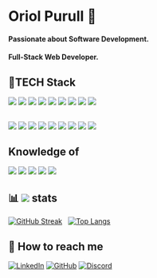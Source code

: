 <h1>Oriol Purull 👋<h4>

 <h4> Passionate about Software Development. </h4>
<h4> Full-Stack Web Developer. </h4>

 #### <h2>🌱TECH Stack</h2>
 
  <span><a target="_blank" href="https://react.dev/"><img src="https://skillicons.dev/icons?i=react" /></a></span>
  <span align=""><a target="_blank" href="https://vuejs.org/"><img src="https://skillicons.dev/icons?i=vue" /></a></span>
  <span><a target="_blank" href="https://laravel.com/"><img src="https://skillicons.dev/icons?i=laravel" /></a></span>
  <span align=""><a target="_blank" href="https://www.docker.com/"><img src="https://skillicons.dev/icons?i=docker" /></a></span>
  <span align=""><a target="_blank" href="https://developer.mozilla.org/en-US/docs/Glossary/HTML5"><img src="https://skillicons.dev/icons?i=html" /></a></span>
  <span align=""><a target="_blank" href="https://developer.mozilla.org/en-US/docs/Glossary/CSS"><img src="https://skillicons.dev/icons?i=css" /></a></span>
  <span align=""><a target="_blank" href="https://developer.mozilla.org/en-US/docs/Glossary/javascript"><img src="https://skillicons.dev/icons?i=js" /></a></span>
  <span align=""><a target="_blank" href="https://getbootstrap.com/"><img src="https://skillicons.dev/icons?i=bootstrap" /></a></span>
  <span align=""><a target="_blank" href="https://www.php.net/"><img src="https://skillicons.dev/icons?i=php" /></a></span>
  
 #### <h2> </h2>
 
<span align="">
  <a target="_blank" href="https://angular.io/guide/what-is-angular"><img src="https://skillicons.dev/icons?i=angular" /></a>
</span>
  <span>
  <a target="_blank" href="https://docs.djangoproject.com/en/5.0/"><img src="https://skillicons.dev/icons?i=django" /></a>
  </span><span><a target="_blank" href="https://docs.python.org/3/"><img src="https://skillicons.dev/icons?i=python" /></a></span>
</span>
  <span align="">
  <a target="_blank" href="https://nodejs.org/en"><img src="https://skillicons.dev/icons?i=nodejs" /></a>
</span>
  <span align="">
  <a target="_blank" href="https://redux.js.org/"><img src="https://skillicons.dev/icons?i=redux" /></a>
</span>
  <span align="">
  <a target="_blank" href="https://www.typescriptlang.org/"><img src="https://skillicons.dev/icons?i=ts" /></a>
</span>
  <span align="">
  <a target="_blank" href="https://redis.io/"><img src="https://skillicons.dev/icons?i=redis" /></a>
</span>
</span>
  <span align="">
  <a target="_blank" href="https://docs.aws.amazon.com/"><img src="https://skillicons.dev/icons?i=aws" /></a>
</span>
</span>
  <span align="">
  <a target="_blank" href="https://firebase.google.com/docs/"><img src="https://skillicons.dev/icons?i=firebase" /></a>
</span>
 
 #### <h2>Knowledge of </h2> 
  <span align="">
  <a target="_blank" href="https://git-scm.com/"><img src="https://skillicons.dev/icons?i=git" /></a>
</span>
  <span align="">
  <a target="_blank" href="https://github.com"><img src="https://skillicons.dev/icons?i=github" /></a>
</span>
  <span align="">
  <a target="_blank" href="https://www.mysql.com/"><img src="https://skillicons.dev/icons?i=mysql" /></a>
</span>
  <span align="">
  <a target="_blank" href="https://www.postman.com/"><img src="https://skillicons.dev/icons?i=postman" /></a>
</span>
  <span align="">
  <a target="_blank" href="https://www.npmjs.com/"><img src="https://img.shields.io/badge/npm-CB3837?style=for-the-badge&logo=npm&logoColor=white" /></a>
</span>

 
 <h2>📊 <img src="https://img.shields.io/badge/GitHub-100000?style=for-the-badge&logo=github&logoColor=white" /> stats</h2>
 
[![GitHub Streak](https://streak-stats.demolab.com/?user=Purullator&theme=dark)](https://git.io/streak-stats)
 &nbsp;
 [![Top Langs](https://github-readme-stats.vercel.app/api/top-langs/?username=Purullator&layout=compact)](https://github.com/anuraghazra/github-readme-stats)
 
</div>
 
  #### <h2> 📩 How to reach me </h2> [![LinkedIn](https://img.shields.io/badge/LinkedIn-0077B5?style=for-the-badge&logo=linkedin&logoColor=white)](https://www.linkedin.com/in/oriol-purull-urrea-23a447115/) [![GitHub](https://img.shields.io/badge/GitHub-181717?style=for-the-badge&logo=github&logoColor=white)](https://github.com/Purullator) [![Discord](https://img.shields.io/badge/Discord-5865F2?style=for-the-badge&logo=discord&logoColor=white)](https://discord.com/@Purullator) 
